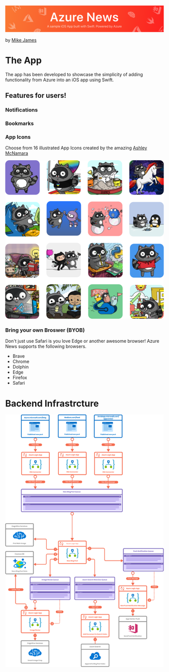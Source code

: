 ![Mike James](resources/readmeBanner.png)

by [Mike James](https://twitter.com/mikecodesdotnet)

# The App 



The app has been developed to showcase the simplicity of adding functionality from Azure into an iOS app using Swift. 

## Features for users! 

### Notifications 


### Bookmarks 



### App Icons 

Choose from 16 illustrated App Icons created by the amazing [Ashley McNamara](https://github.com/ashleymcnamara)

![App Icon Grid Array ](resources/appIcons.png)


### Bring your own Broswer (BYOB)

Don't just use Safari is you love Edge or another awesome browser! Azure News supports the following browsers. 

* Brave
* Chrome 
* Dolphin 
* Edge
* Firefox
* Safari 



# Backend Infrastrcture

![App Icon Grid Array ](resources/backendLogic.png)
